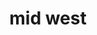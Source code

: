 ---
layout: default
title: mid west
section_id: crowds
resions: mid-west
permalink: "/winners/midwest/crowds/"
---